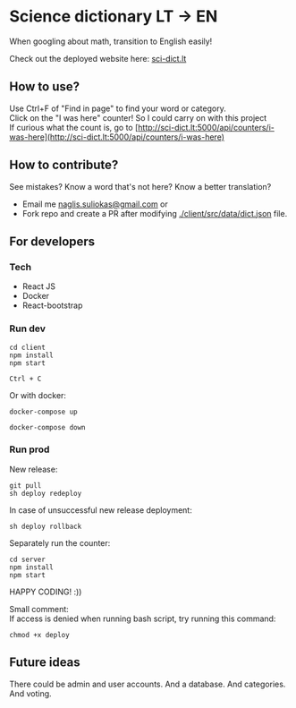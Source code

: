 # Science dictionary LT -> EN

When googling about math, transition to English easily!

Check out the deployed website here: [sci-dict.lt](http://sci-dict.lt)

## How to use?

Use Ctrl+F of "Find in page" to find your word or category.  
Click on the "I was here" counter! So I could carry on with this project  
If curious what the count is, go to [http://sci-dict.lt:5000/api/counters/i-was-here](http://sci-dict.lt:5000/api/counters/i-was-here)

## How to contribute?

See mistakes? Know a word that's not here? Know a better translation?

- Email me [naglis.suliokas@gmail.com](mailto:naglis.suliokas@gmail.com) or
- Fork repo and create a PR after modifying [./client/src/data/dict.json](./client/src/data/dict.json) file.

## For developers

### Tech

- React JS
- Docker
- React-bootstrap

### Run dev

```
cd client
npm install
npm start
```
```
Ctrl + C
```

Or with docker:

```
docker-compose up
```

```
docker-compose down
```

### Run prod

New release:
```
git pull
sh deploy redeploy
```
In case of unsuccessful new release deployment:
```
sh deploy rollback
```

Separately run the counter:

```
cd server
npm install
npm start
```

HAPPY CODING! :))

Small comment:  
If access is denied when running bash script, try running this command:
```
chmod +x deploy
```
## Future ideas

There could be admin and user accounts. And a database. And categories. And voting.